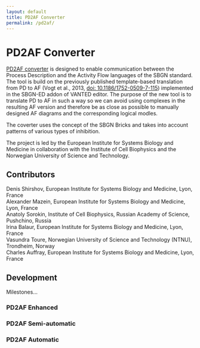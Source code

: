 ```yaml
---
layout: default
title: PD2AF Converter
permalink: /pd2af/
---
```


# PD2AF Converter

[PD2AF converter](http://pd2af.me/) is designed to enable communication between the Process Description and the Activity Flow languages of the SBGN standard. The tool is build on the previously published template-based translation from PD to AF (Vogt et al., 2013, [doi: 10.1186/1752-0509-7-115](https://doi.org/10.1186/1752-0509-7-115)) implemented in the SBGN-ED addon of VANTED editor. The purpose of the new tool is to translate PD to AF in such a way so we can avoid using complexes in the resulting AF version and therefore be as close as possible to manually designed AF diagrams and the corresponding logical modles.

The coverter uses the concept of the SBGN Bricks and takes into account patterns of various types of inhibition.

The project is led by the European Institute for Systems Biology and Medicine in collaboration with the Institute of Cell Biophysics and the Norwegian University of Science and Technology.

## Contributors

Denis Shirshov, European Institute for Systems Biology and Medicine, Lyon, France  
Alexander Mazein, European Institute for Systems Biology and Medicine, Lyon, France  
Anatoly Sorokin, Institute of Cell Biophysics, Russian Academy of Science, Pushchino, Russia  
Irina Balaur, European Institute for Systems Biology and Medicine, Lyon, France  
Vasundra Toure, Norwegian University of Science and Technology (NTNU), Trondheim, Norway  
Charles Auffray, European Institute for Systems Biology and Medicine, Lyon, France  

## Development

Milestones...

### PD2AF Enhanced

### PD2AF Semi-automatic

### PD2AF Automatic

